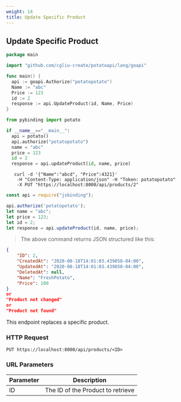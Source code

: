 ```yaml
---
weight: 14
title: Update Specific Product 
---
```


## Update Specific Product

```go
package main

import "github.com/cgliu-create/potatoapi/lang/goapi"

func main() {
  api := goapi.Authorize("potatopotato")
  Name := "abc"
  Price := 123
  id := 2
  response := api.UpdateProduct(id, Name, Price)
}
```


```python
from pybinding import potato

if __name__=="__main__":
  api = potato()
  api.authorize("potatopotato")
  name = "abc"
  price = 123
  id = 2
  response = api.updateProduct(id, name, price)
```

```shell
   curl -d '{"Name":"abcd", "Price":4321}'
    -H "Content-Type: application/json" -H "Token: potatopotato"
    -X PUT "https://localhost:8000/api/products/2"
```

```javascript
const api = require("jsbinding");

api.authorize('potatopotato');
let name = "abc";
let price = 123;
let id = 2;
let response = api.updateProduct(id, name, price);
```

> The above command returns JSON structured like this:

```json
{
    "ID": 2,
    "CreatedAt": "2020-08-18T14:01:03.439858-04:00",
    "UpdatedAt": "2020-08-18T14:01:03.439858-04:00",
    "DeletedAt": null,
    "Name": "FreshPotato",
    "Price": 100
}
or
"Product not changed"
or
"Product not found"
```

This endpoint replaces a specific product.

### HTTP Request

`PUT https://localhost:8000/api/products/<ID>`

### URL Parameters

Parameter | Description
--------- | -----------
ID | The ID of the Product to retrieve

